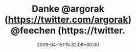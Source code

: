 ---
retweeted: false
source: <a href="http://twitter.com" rel="nofollow">Twitter Web Client</a>
entities:
  hashtags:
  - text: canal28
    indices:
    - '66'
    - '74'
  - text: schaubuehne
    indices:
    - '80'
    - '92'
  symbols: []
  user_mentions:
  - name: Florian Gilcher (@skade@hachyderm.io)
    screen_name: Argorak
    indices:
    - '6'
    - '14'
    id_str: '27227212'
    id: '27227212'
  - name: Jana Hehr
    screen_name: feechen
    indices:
    - '15'
    - '23'
    id_str: '12409952'
    id: '12409952'
  - name: Saeed
    screen_name: mrbigbob
    indices:
    - '24'
    - '33'
    id_str: '1593643520'
    id: '1593643520'
  - name: Moebel
    screen_name: moebel
    indices:
    - '51'
    - '58'
    id_str: '12358312'
    id: '12358312'
  urls: []
display_text_range:
- '0'
- '105'
favorite_count: '0'
id_str: '1525979360'
truncated: false
retweet_count: '0'
id: '1525979360'
created_at: Wed Apr 15 15:32:08 +0000 2009
favorited: false
full_text: 'Danke [@argorak](https://twitter.com/argorak) [@feechen](https://twitter.com/feechen)
  [@mrbigbob](https://twitter.com/mrbigbob) [@bastian_twitter](https://twitter.com/bastian_twitter)
  [@moebel](https://twitter.com/moebel). Jetzt #canal28 oder #schaubuehne, wer möchte.'
lang: de
tags:
- canal28
- schaubuehne
- pesos/twitter
date: '2009-04-15T15:32:08+00:00'
src: https://twitter.com/bascht/status/1525979360
original_url: https://twitter.com/bascht/status/1525979360
type: twitter_tweet
text: 'Danke [@argorak](https://twitter.com/argorak) [@feechen](https://twitter.com/feechen)
  [@mrbigbob](https://twitter.com/mrbigbob) [@bastian_twitter](https://twitter.com/bastian_twitter)
  [@moebel](https://twitter.com/moebel). Jetzt #canal28 oder #schaubuehne, wer möchte.'
title: Danke @argorak (https://twitter.com/argorak) @feechen (https://twitter.

---
